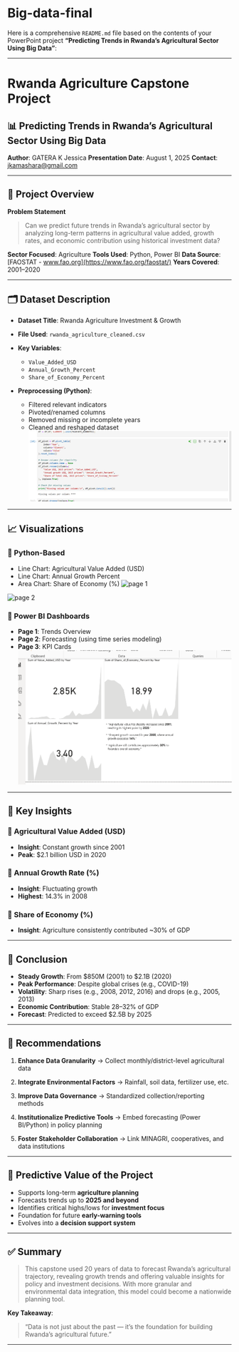 # Big-data-final
Here is a comprehensive `README.md` file based on the contents of your PowerPoint project **“Predicting Trends in Rwanda’s Agricultural Sector Using Big Data”**:

---

# Rwanda Agriculture Capstone Project

## 📊 Predicting Trends in Rwanda’s Agricultural Sector Using Big Data

**Author**: GATERA K Jessica
**Presentation Date**: August 1, 2025
**Contact**: [jkamashara@gmail.com](mailto:jkamashara@gmail.com)

---

## 📌 Project Overview

**Problem Statement**

> Can we predict future trends in Rwanda’s agricultural sector by analyzing long-term patterns in agricultural value added, growth rates, and economic contribution using historical investment data?

**Sector Focused**: Agriculture
**Tools Used**: Python, Power BI
**Data Source**: [FAOSTAT - www.fao.org](https://www.fao.org/faostat/)
**Years Covered**: 2001–2020

---

## 🗂 Dataset Description

* **Dataset Title**: Rwanda Agriculture Investment & Growth
* **File Used**: `rwanda_agriculture_cleaned.csv`
* **Key Variables**:

  * `Value_Added_USD`
  * `Annual_Growth_Percent`
  * `Share_of_Economy_Percent`
* **Preprocessing (Python)**:

  * Filtered relevant indicators
  * Pivoted/renamed columns
  * Removed missing or incomplete years
  * Cleaned and reshaped dataset
 ![](./data%20cleaning.png)
---

## 📈 Visualizations

### 🐍 Python-Based

* Line Chart: Agricultural Value Added (USD)
* Line Chart: Annual Growth Percent
* Area Chart: Share of Economy (%)
  <img width="1065" height="480" alt="page 1" src="https://github.com/user-attachments/assets/84b5846c-5bbc-4248-9189-3c7b110c4312" />
<img width="1049" height="454" alt="page 2" src="https://github.com/user-attachments/assets/4a90c711-f4e0-45e5-826c-3055bb478c46" />


### 💼 Power BI Dashboards

* **Page 1**: Trends Overview
* **Page 2**: Forecasting (using time series modeling)
* **Page 3**: KPI Cards
![](./KPI%20Cards.png)
---

## 📍 Key Insights

### 🔹 Agricultural Value Added (USD)

* **Insight**: Constant growth since 2001
* **Peak**: \$2.1 billion USD in 2020

### 🔹 Annual Growth Rate (%)

* **Insight**: Fluctuating growth
* **Highest**: 14.3% in 2008

### 🔹 Share of Economy (%)

* **Insight**: Agriculture consistently contributed \~30% of GDP

---

## 📌 Conclusion

* **Steady Growth**: From \$850M (2001) to \$2.1B (2020)
* **Peak Performance**: Despite global crises (e.g., COVID-19)
* **Volatility**: Sharp rises (e.g., 2008, 2012, 2016) and drops (e.g., 2005, 2013)
* **Economic Contribution**: Stable 28–32% of GDP
* **Forecast**: Predicted to exceed \$2.5B by 2025

---

## 🧭 Recommendations

1. **Enhance Data Granularity**
   → Collect monthly/district-level agricultural data

2. **Integrate Environmental Factors**
   → Rainfall, soil data, fertilizer use, etc.

3. **Improve Data Governance**
   → Standardized collection/reporting methods

4. **Institutionalize Predictive Tools**
   → Embed forecasting (Power BI/Python) in policy planning

5. **Foster Stakeholder Collaboration**
   → Link MINAGRI, cooperatives, and data institutions

---

## 🔮 Predictive Value of the Project

* Supports long-term **agriculture planning**
* Forecasts trends up to **2025 and beyond**
* Identifies critical highs/lows for **investment focus**
* Foundation for future **early-warning tools**
* Evolves into a **decision support system**

---

## ✅ Summary

> This capstone used 20 years of data to forecast Rwanda’s agricultural trajectory, revealing growth trends and offering valuable insights for policy and investment decisions. With more granular and environmental data integration, this model could become a nationwide planning tool.

**Key Takeaway**:

> “Data is not just about the past — it’s the foundation for building Rwanda’s agricultural future.”

---
